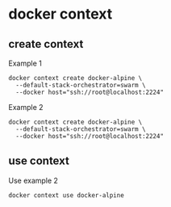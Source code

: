 # docker context 

## create context

Example 1
```
docker context create docker-alpine \
  --default-stack-orchestrator=swarm \
  --docker host="ssh://root@localhost:2224"
```

Example 2
```
docker context create docker-alpine \
  --default-stack-orchestrator=swarm \ 
  --docker host="ssh://root@localhost:2224"
```

## use context

Use example 2
```
docker context use docker-alpine
```
